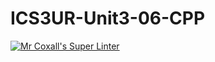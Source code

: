 # ICS3UR-Unit3-06-CPP

[![Mr Coxall's Super Linter](https://github.com/lucas-debruyn/ICS3U-UnitX-YY-CPP/workflows/Mr%20Coxall's%20Super%20Linter/badge.svg)](https://github.com/lucas-debruyn/ICS3U-UnitX-YY-CPP/actions/)

